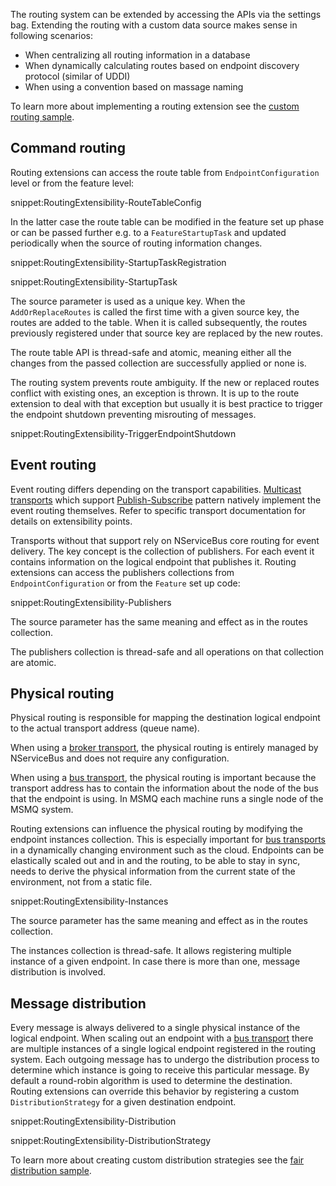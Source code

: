 The routing system can be extended by accessing the APIs via the settings bag. Extending the routing with a custom data source makes sense in following scenarios:

 * When centralizing all routing information in a database
 * When dynamically calculating routes based on endpoint discovery protocol (similar of UDDI)
 * When using a convention based on massage naming

To learn more about implementing a routing extension see the [custom routing sample](/samples/routing/custom/).


## Command routing

Routing extensions can access the route table from `EndpointConfiguration` level or from the feature level:

snippet:RoutingExtensibility-RouteTableConfig

In the latter case the route table can be modified in the feature set up phase or can be passed further e.g. to a `FeatureStartupTask` and updated periodically when the source of routing information changes.

snippet:RoutingExtensibility-StartupTaskRegistration

snippet:RoutingExtensibility-StartupTask

The source parameter is used as a unique key. When the `AddOrReplaceRoutes` is called the first time with a given source key, the routes are added to the table. When it is called subsequently, the routes previously registered under that source key are replaced by the new routes.

The route table API is thread-safe and atomic, meaning either all the changes from the passed collection are successfully applied or none is.

The routing system prevents route ambiguity. If the new or replaced routes conflict with existing ones, an exception is thrown. It is up to the route extension to deal with that exception but usually it is best practice to trigger the endpoint shutdown preventing misrouting of messages.

snippet:RoutingExtensibility-TriggerEndpointShutdown


## Event routing

Event routing differs depending on the transport capabilities. [Multicast transports](/nservicebus/transports/#types-of-transports-multicast-enabled-transports) which support [Publish-Subscribe](/nservicebus/messaging/publish-subscribe/) pattern natively implement the event routing themselves. Refer to specific transport documentation for details on extensibility points.

Transports without that support rely on NServiceBus core routing for event delivery. The key concept is the collection of publishers. For each event it contains information on the logical endpoint that publishes it. Routing extensions can access the publishers collections from `EndpointConfiguration` or from the `Feature` set up code:

snippet:RoutingExtensibility-Publishers

The source parameter has the same meaning and effect as in the routes collection.

The publishers collection is thread-safe and all operations on that collection are atomic.

## Physical routing

Physical routing is responsible for mapping the destination logical endpoint to the actual transport address (queue name). 

When using a [broker transport](/nservicebus/transports/#types-of-transports-broker-transports), the physical routing is entirely managed by NServiceBus and does not require any configuration.

When using a [bus transport](/nservicebus/transports/#types-of-transports-bus-transports), the physical routing is important because the transport address has to contain the information about the node of the bus that the endpoint is using. In MSMQ each machine runs a single node of the MSMQ system.

Routing extensions can influence the physical routing by modifying the endpoint instances collection. This is especially important for [bus transports](/nservicebus/transports/#types-of-transports-bus-transports) in a dynamically changing environment such as the cloud. Endpoints can be elastically scaled out and in and the routing, to be able to stay in sync, needs to derive the physical information from the current state of the environment, not from a static file.

snippet:RoutingExtensibility-Instances

The source parameter has the same meaning and effect as in the routes collection.

The instances collection is thread-safe. It allows registering multiple instance of a given endpoint. In case there is more than one, message distribution is involved. 


## Message distribution

Every message is always delivered to a single physical instance of the logical endpoint. When scaling out an endpoint with a [bus transport](/nservicebus/transports/#types-of-transports-bus-transports) there are multiple instances of a single logical endpoint registered in the routing system. Each outgoing message has to undergo the distribution process to determine which instance is going to receive this particular message. By default a round-robin algorithm is used to determine the destination. Routing extensions can override this behavior by registering a custom `DistributionStrategy` for a given destination endpoint.

snippet:RoutingExtensibility-Distribution

snippet:RoutingExtensibility-DistributionStrategy

To learn more about creating custom distribution strategies see the [fair distribution sample](/samples/routing/fair-distribution/).